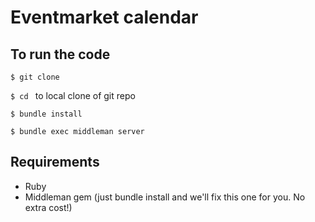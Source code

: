 # Eventmarket calendar

## To run the code

```$ git clone ```

```$ cd ``` to local clone of git repo

```$ bundle install```

```$ bundle exec middleman server```

## Requirements

* Ruby
* Middleman gem (just bundle install and we'll fix this one for you. No extra cost!)
